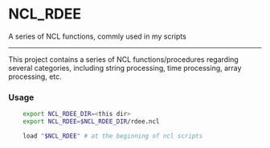 # NCL_RDEE
A series of NCL functions, commly used in my scripts

***

This project contains a series of NCL functions/procedures regarding several categories, including string processing, time processing, array processing, etc.

### Usage

```bash
    export NCL_RDEE_DIR=<this dir>
    export NCL_RDEE=$NCL_RDEE_DIR/rdee.ncl

    load "$NCL_RDEE" # at the beginning of ncl scripts
```
